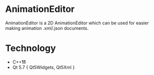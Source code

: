# AnimationEditor #

AnimationEditor is a 2D AnimationEditor which can be used for easier making animation .xml/.json documents.

# Technology #
* C++**11**
* Qt 5.7 { Qt5Widgets, Qt5Xml }
